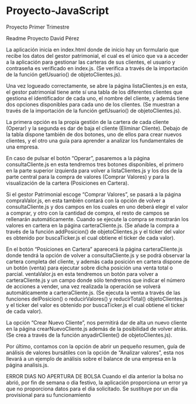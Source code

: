 # Proyecto-JavaScript
Proyecto Primer Trimestre

Readme Proyecto David Pérez

La aplicación inicia en index.html donde de inicio hay un formulario que recibe los datos del gestor patrimonial, el cual 
es el único que va a acceder a la aplicación para gestionar las carteras de sus clientes, el usuario y contraseña es verificado en index.js.
(Se verifica a través de la importación de la función getUsuario() de objetoClientes.js).

Una vez logueado correctamente, se abre la página listaClientes.js en esta, el gestor patrimonial tiene ante sí una tabla de los diferentes 
clientes que gestiona el identificador de cada uno, el nombre del cliente, y además tiene dos opciones disponibles para cada uno de los clientes. 
(Se muestran a través de la importación de la función getUsuario() de objetoClientes.js).

La primera opción es la propia gestión de la cartera de cada cliente (Operar) y la segunda es dar de baja el cliente (Eliminar Cliente).
Debajo de la tabla dispone también de dos botones, uno de ellos para crear nuevos clientes, y el otro una guía para aprender a analizar los fundamentales de una empresa.

En caso de pulsar el botón “Operar”, pasaremos a la página consultaCliente.js en esta tendremos tres botones disponibles, el primero en la parte superior 
izquierda para volver a listaClientes.js y los dos de la parte central para la compra de valores (Comprar Valores) y para la visualización de la cartera (Posiciones en Cartera).

Si el gestor Patrimonial escoge “Comprar Valores”, se pasará a la página compraValor.js, en esta también contará con la opción de volver a consultaCliente.js y dos campos 
en los cuales en uno deberá elegir el valor a comprar, y otro con la cantidad de compra, el resto de campos se rellenarán automáticamente. Cuando se ejecute la compra se 
mostrarán los valores en cartera en la página carteraCliente.js. (Se añade la compra a través de la función addPosicion() de objetoClientes.js y el ticker del valor es obtenido 
por buscaTicker.js el cual obtiene el ticker de cada valor).

En el botón “Posiciones en Cartera” aparecerá la página carteraCliente.js donde tendrá la opción de volver a consultaCliente.js y se podrá observar la cartera completa del 
cliente, y además cada posición en cartera dispone de un botón (venta) para ejecutar sobre dicha posición una venta total o parcial. ventaValor.js en esta tendremos un botón 
para volver a carteraCliente.js y un campo donde sólo tendremos que indicar el número de acciones a vender, una vez realizada la operación se volverá automáticamente a 
carteraCliente.js. (Se ejecuta la venta a través de las funciones delPosicion() o reducirValores() y reducirTotal() objetoClientes.js y el ticker del valor es obtenido por 
buscaTicker.js el cual obtiene el ticker de cada valor).

La opción “Crear Nuevo Cliente”, nos permitirá dar de alta un nuevo cliente en la página crearNuevoCliente.js además de la posibilidad de volver atrás.
(Se crea a través de la función anyadirCliente() de objetoClientes.js).

Por último, contamos con la opción de abrir un pequeño resumen, guía de análisis de valores bursátiles con la opción de “Analizar valores”, esta nos llevará a un ejemplo de 
análisis sobre el balance de una empresa en la página analisis.js.

ERROR DIAS NO APERTURA DE BOLSA
Cuando el día anterior la bolsa no abrió, por fin de semana o dia festivo, la aplicación proporciona un error ya que no proporciona datos para el dia solicitado. 
Se sustituye por un dia provisional para su funcionamiento

